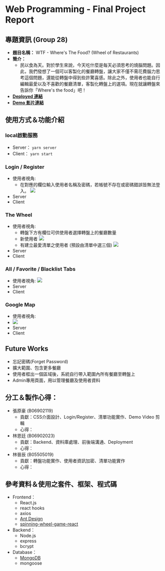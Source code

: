 # Web Programming - Final Project Report
## 專題資訊 (Group 28)
+ **題目名稱：** WTF - Where's The Food? (Wheel of Restaurants)
+ **簡介：**
    + 民以食為天。對於學生來說，今天吃什麼是每天必須思考的燒腦問題。因此，我們發想了一個可以客製化的餐廳轉盤，讓大家不僅不需花費腦力思考這個問題，還能從轉盤中得到些許驚喜感。除此之外，使用者也能自行編輯最愛以及不喜歡的餐廳清單，客製化轉盤上的選項。現在就讓轉盤來告訴你「Where's the food」吧！
+ **[Deployed 連結](https://lin9999.github.io/Wheel-of-Restaurants/)**
+ **[Demo 影片連結](https://www.youtube.com/watch?v=sO03RFtJH7E)**

## 使用方式＆功能介紹
### local啟動服務
+ Server： ```yarn server```
+ Client： ```yarn start```
### Login / Register
+ 使用者視角:
    + 在對應的欄位輸入使用者名稱及密碼，若帳號不存在或密碼錯誤皆無法登入。
![](https://i.imgur.com/xqxWmFk.png)
+ Server 
+ Client
### The Wheel
+ 使用者視角:
    + 轉盤下方有欄位可供使用者選擇轉盤上的餐廳數量
    + 新使用者
![](https://i.imgur.com/EG2sisK.png)
    + 有建立最愛清單之使用者 (預設由清單中選三個)
![](https://i.imgur.com/SuT1km4.png)
+ Server
+ Client
### All / Favorite / Blacklist Tabs
+ 使用者視角:
![](https://i.imgur.com/5tFW24l.png)
+ Server
+ Client
### Google Map
+ 使用者視角:
+ ![](https://i.imgur.com/QAC3mEn.png)
+ Server
+ Client

## Future Works
+ 忘記密碼(Forget Password)
+ 擴大範圍、包含更多餐廳
+ 使用者框出一個區域後，系統自行帶入範圍內所有餐廳至轉盤上
+ Admin專用頁面，用以管理餐廳及使用者資料
## 分工＆製作心得：
+ 張原豪 (B06902119)
    + 貢獻：CSS介面設計、Login/Register、清單功能實作、Demo Video 剪輯
    + 心得：
+ 林恩廷 (B06902023)
    + 貢獻：Backend、資料庫處理、前後端溝通、Deployment
    + 心得：
+ 林晉辰 (B05505019)
    + 貢獻：轉盤功能實作、使用者資訊加密、清單功能實作
    + 心得：
## 參考資料＆使用之套件、框架、程式碼
+ Frontend：
    + React.js
    + react hooks
    + axios
    + [Ant Design](https://ant.design/components/overview/)
    + [spinning-wheel-game-react](https://github.com/hadriengerard/spinning-wheel-game-react/tree/master/)
+ Backend：
    + Node.js
    + express
    + bcrypt
+ Database： 
    + [MongoDB](https://www.mongodb.com/1)
    + mongoose
